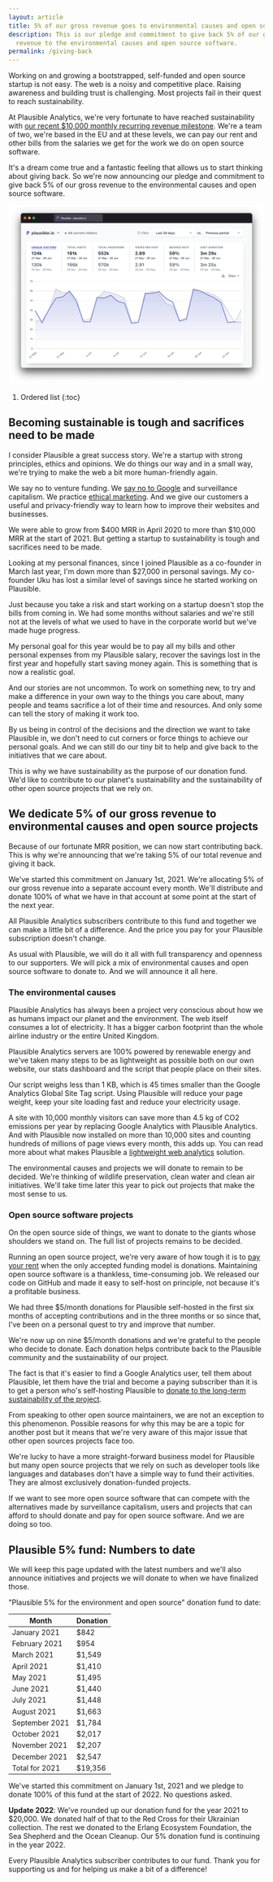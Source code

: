 ```yaml
---
layout: article
title: 5% of our gross revenue goes to environmental causes and open source
description: This is our pledge and commitment to give back 5% of our gross
  revenue to the environmental causes and open source software.
permalink: /giving-back
---
```

Working on and growing a bootstrapped, self-funded and open source startup is not easy. The web is a noisy and competitive place. Raising awareness and building trust is challenging. Most projects fail in their quest to reach sustainability.

At Plausible Analytics, we're very fortunate to have reached sustainability with [our recent $10,000 monthly recurring revenue milestone](https://plausible.io/blog/growing-saas-mrr). We're a team of two, we're based in the EU and at these levels, we can pay our rent and other bills from the salaries we get for the work we do on open source software.

It's a dream come true and a fantastic feeling that allows us to start thinking about giving back. So we're now announcing our pledge and commitment to give back 5% of our gross revenue to the environmental causes and open source software.

![Plausible is giving back](/uploads/google-analytics-alternatives.png "Plausible is giving back")

1. Ordered list
{:toc}

## Becoming sustainable is tough and sacrifices need to be made

I consider Plausible a great success story. We're a startup with strong principles, ethics and opinions. We do things our way and in a small way, we're trying to make the web a bit more human-friendly again.

We say no to venture funding. We [say no to Google](https://plausible.io/blog/remove-google-analytics) and surveillance capitalism. We practice [ethical marketing](https://plausible.io/blog/best-marketing-practices). And we give our customers a useful and privacy-friendly way to learn how to improve their websites and businesses. 

We were able to grow from $400 MRR in April 2020 to more than $10,000 MRR at the start of 2021. But getting a startup to sustainability is tough and sacrifices need to be made. 

Looking at my personal finances, since I joined Plausible as a co-founder in March last year, I'm down more than $27,000 in personal savings. My co-founder Uku has lost a similar level of savings since he started working on Plausible. 

Just because you take a risk and start working on a startup doesn't stop the bills from coming in. We had some months without salaries and we're still not at the levels of what we used to have in the corporate world but we've made huge progress.

My personal goal for this year would be to pay all my bills and other personal expenses from my Plausible salary, recover the savings lost in the first year and hopefully start saving money again. This is something that is now a realistic goal.

And our stories are not uncommon. To work on something new, to try and make a difference in your own way to the things you care about, many people and teams sacrifice a lot of their time and resources. And only some can tell the story of making it work too.

By us being in control of the decisions and the direction we want to take Plausible in, we don't need to cut corners or force things to achieve our personal goals. And we can still do our tiny bit to help and give back to the initiatives that we care about.

This is why we have sustainability as the purpose of our donation fund. We'd like to contribute to our planet's sustainability and the sustainability of other open source projects that we rely on.

## We dedicate 5% of our gross revenue to environmental causes and open source projects

Because of our fortunate MRR position, we can now start contributing back. This is why we're announcing that we're taking 5% of our total revenue and giving it back.

We've started this commitment on January 1st, 2021. We're allocating 5% of our gross revenue into a separate account every month. We'll distribute and donate 100% of what we have in that account at some point at the start of the next year.

All Plausible Analytics subscribers contribute to this fund and together we can make a little bit of a difference. And the price you pay for your Plausible subscription doesn't change.

As usual with Plausible, we will do it all with full transparency and openness to our supporters. We will pick a mix of environmental causes and open source software to donate to. And we will announce it all here.

### The environmental causes 

Plausible Analytics has always been a project very conscious about how we as humans impact our planet and the environment. The web itself consumes a lot of electricity. It has a bigger carbon footprint than the whole airline industry or the entire United Kingdom.

Plausible Analytics servers are 100% powered by renewable energy and we've taken many steps to be as lightweight as possible both on our own website, our stats dashboard and the script that people place on their sites.

Our script weighs less than 1 KB, which is 45 times smaller than the Google Analytics Global Site Tag script. Using Plausible will reduce your page weight, keep your site loading fast and reduce your electricity usage.

A site with 10,000 monthly visitors can save more than 4.5 kg of CO2 emissions per year by replacing Google Analytics with Plausible Analytics. And with Plausible now installed on more than 10,000 sites and counting hundreds of millions of page views every month, this adds up. You can read more about what makes Plausible a [lightweight web analytics](https://plausible.io/lightweight-web-analytics) solution.

The environmental causes and projects we will donate to remain to be decided. We're thinking of wildlife preservation, clean water and clean air initiatives. We'll take time later this year to pick out projects that make the most sense to us.

### Open source software projects 

On the open source side of things, we want to donate to the giants whose shoulders we stand on. The full list of projects remains to be decided.

Running an open source project, we're very aware of how tough it is to [pay your rent](https://plausible.io/blog/open-source-funding) when the only accepted funding model is donations. Maintaining open source software is a thankless, time-consuming job. We released our code on GitHub and made it easy to self-host on principle, not because it's a profitable business.

We had three $5/month donations for Plausible self-hosted in the first six months of accepting contributions and in the three months or so since that, I've been on a personal quest to try and improve that number.

We're now up on nine $5/month donations and we're grateful to the people who decide to donate. Each donation helps contribute back to the Plausible community and the sustainability of our project.

The fact is that it's easier to find a Google Analytics user, tell them about Plausible, let them have the trial and become a paying subscriber than it is to get a person who's self-hosting Plausible to [donate to the long-term sustainability of the project](https://github.com/sponsors/plausible). 

From speaking to other open source maintainers, we are not an exception to this phenomenon. Possible reasons for why this may be are a topic for another post but it means that we're very aware of this major issue that other open sources projects face too.

We're lucky to have a more straight-forward business model for Plausible but many open source projects that we rely on such as developer tools like languages and databases don't have a simple way to fund their activities. They are almost exclusively donation-funded projects.

If we want to see more open source software that can compete with the alternatives made by surveillance capitalism, users and projects that can afford to should donate and pay for open source software. And we are doing so too.

## Plausible 5% fund: Numbers to date

We will keep this page updated with the latest numbers and we'll also announce initiatives and projects we will donate to when we have finalized those. 

"Plausible 5% for the environment and open source" donation fund to date:

Month | Donation
------ | ------
January 2021  | $842
February 2021  | $954
March 2021  | $1,549 
April 2021  | $1,410
May 2021  | $1,495
June 2021  | $1,440 
July 2021  | $1,448
August 2021  | $1,663
September 2021  | $1,784
October 2021  | $2,017
November 2021  | $2,207
December 2021  | $2,547
Total for 2021 | $19,356

We've started this commitment on January 1st, 2021 and we pledge to donate 100% of this fund at the start of 2022. No questions asked.

**Update 2022**: We've rounded up our donation fund for the year 2021 to $20,000. We donated half of that to the Red Cross for their Ukrainian collection. The rest we donated to the Erlang Ecosystem Foundation, the Sea Shepherd and the Ocean Cleanup. Our 5% donation fund is continuing in the year 2022.

Every Plausible Analytics subscriber contributes to our fund. Thank you for supporting us and for helping us make a bit of a difference!